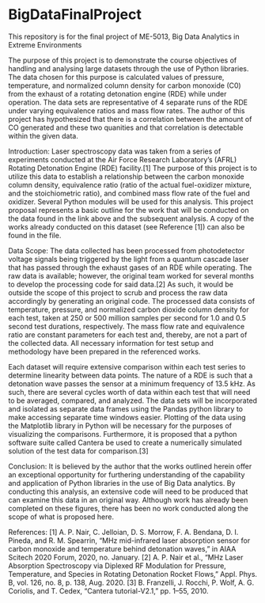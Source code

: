 # BigDataFinalProject
This repository is for the final project of ME-5013, Big Data Analytics in Extreme Environments

The purpose of this project is to demonstrate the course objectives of handling and analysing large datasets through the use of Python libraries. The data chosen for this purpose is calculated values of pressure, temperature, and normalized column density for carbon monoxide (C0) from the exhaust of a rotating detonation engine (RDE) while under operation.  The data sets are representative of 4 separate runs of the RDE under varying equivalence ratios and mass flow rates.  The author of this project has hypothesized that there is a correlation between the amount of CO generated and these two quanities and that correlation is detectable within the given data.

Introduction:
Laser spectroscopy data was taken from a series of experiments conducted at the Air Force Research Laboratory’s (AFRL) Rotating Detonation Engine (RDE) facility.[1]  The purpose of this project is to utilize this data to establish a relationship between the carbon monoxide column density, equivalence ratio (ratio of the actual fuel-oxidizer mixture, and the stoichiometric ratio), and combined mass flow rate of the fuel and oxidizer.  Several Python modules will be used for this analysis.  This project proposal represents a basic outline for the work that will be conducted on the data found in the link above and the subsequent analysis.  A copy of the works already conducted on this dataset (see Reference [1]) can also be found in the file.
    
Data Scope:
The data collected has been processed from photodetector voltage signals being triggered by the light from a quantum cascade laser that has passed through the exhaust gases of an RDE while operating.  The raw data is available; however, the original team worked for several months to develop the processing code for said data.[2]  As such, it would be outside the scope of this project to scrub and process the raw data accordingly by generating an original code.  The processed data consists of temperature, pressure, and normalized carbon dioxide column density for each test, taken at 250 or 500 million samples per second for 1.0 and 0.5 second test durations, respectively.  The mass flow rate and equivalence ratio are constant parameters for each test and, thereby, are not a part of the collected data.  All necessary information for test setup and methodology have been prepared in the referenced works.  
    
Each dataset will require extensive comparison within each test series to determine linearity between data points.  The nature of a RDE is such that a detonation wave passes the sensor at a minimum frequency of 13.5 kHz.  As such, there are several cycles worth of data within each test that will need to be averaged, compared, and analyzed.  The data sets will be incorporated and isolated as separate data frames using the Pandas python library to make accessing separate time windows easier.  Plotting of the data using the Matplotlib library in Python will be necessary for the purposes of visualizing the comparisons.  Furthermore, it is proposed that a python software suite called Cantera be used to create a numerically simulated solution of the test data for comparison.[3]  

Conclusion:
It is believed by the author that the works outlined herein offer an exceptional opportunity for furthering understanding of the capability and application of Python libraries in the use of Big Data analytics.  By conducting this analysis, an extensive code will need to be produced that can examine this data in an original way.  Although work has already been completed on these figures, there has been no work conducted along the scope of what is proposed here.

References:
[1]	A. P. Nair, C. Jelloian, D. S. Morrow, F. A. Bendana, D. I. Pineda, and R. M. Spearrin, “MHz mid-infrared laser absorption sensor for carbon monoxide and temperature behind detonation waves,” in AIAA Scitech 2020 Forum, 2020, no. January.
[2]	A. P. Nair et al., “MHz Laser Absorption Spectroscopy via Diplexed RF Modulation for Pressure, Temperature, and Species in Rotating Detonation Rocket Flows,” Appl. Phys. B, vol. 126, no. 8, p. 138, Aug. 2020.
[3]	B. Franzelli, J. Rocchi, P. Wolf, A. G. Coriolis, and T. Cedex, “Cantera tutorial-V2.1,” pp. 1–55, 2010.

